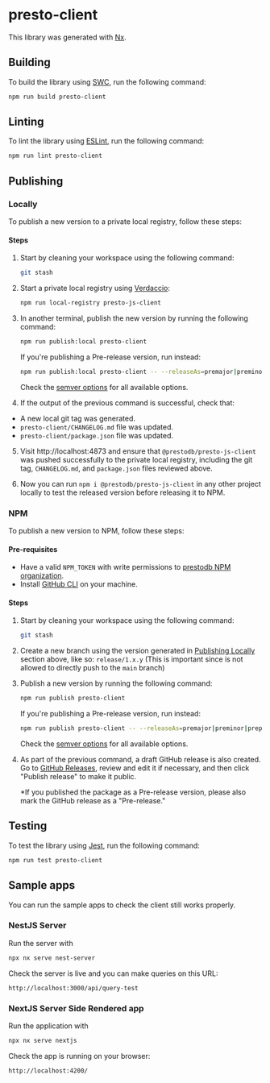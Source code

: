 # presto-client

This library was generated with [Nx](https://nx.dev).

## Building

To build the library using [SWC](https://swc.rs), run the following command:

```bash
npm run build presto-client
```

## Linting

To lint the library using [ESLint](https://eslint.org), run the following command:

```bash
npm run lint presto-client
```

## Publishing

### Locally

To publish a new version to a private local registry, follow these steps:

#### Steps

1. Start by cleaning your workspace using the following command:

   ```bash
   git stash
   ```

2. Start a private local registry using [Verdaccio](https://verdaccio.org):

   ```bash
   npm run local-registry presto-js-client
   ```

3. In another terminal, publish the new version by running the following command:

   ```bash
   npm run publish:local presto-client
   ```

   If you're publishing a Pre-release version, run instead:

   ```bash
   npm run publish:local presto-client -- --releaseAs=premajor|preminor|prepatch --preid=beta
   ```

   Check the [semver options](https://github.com/jscutlery/semver#available-options) for all available options.

4. If the output of the previous command is successful, check that:

- A new local git tag was generated.
- `presto-client/CHANGELOG.md` file was updated.
- `presto-client/package.json` file was updated.

5. Visit http://localhost:4873 and ensure that `@prestodb/presto-js-client` was pushed successfully to the private local registry, including the git tag, `CHANGELOG.md`, and `package.json` files reviewed above.

6. Now you can run `npm i @prestodb/presto-js-client` in any other project locally to test the released version before releasing it to NPM.

### NPM

To publish a new version to NPM, follow these steps:

#### Pre-requisites

- Have a valid `NPM_TOKEN` with write permissions to [prestodb NPM organization](https://www.npmjs.com/settings/prestodb/packages).
- Install [GitHub CLI](https://cli.github.com/) on your machine.

#### Steps

1. Start by cleaning your workspace using the following command:

   ```bash
   git stash
   ```

2. Create a new branch using the version generated in [Publishing Locally](#Locally) section above, like so: `release/1.x.y` (This is important since is not allowed to directly push to the `main` branch)

3. Publish a new version by running the following command:

   ```bash
   npm run publish presto-client
   ```

   If you're publishing a Pre-release version, run instead:

   ```bash
   npm run publish presto-client -- --releaseAs=premajor|preminor|prepatch --preid=beta
   ```

   Check the [semver options](https://github.com/jscutlery/semver#available-options) for all available options.

4. As part of the previous command, a draft GitHub release is also created. Go to [GitHub Releases](https://github.com/prestodb/presto-js-client/releases), review and edit it if necessary, and then click "Publish release" to make it public.

   \*If you published the package as a Pre-release version, please also mark the GitHub release as a "Pre-release."

## Testing

To test the library using [Jest](https://jestjs.io), run the following command:

```bash
npm run test presto-client
```

## Sample apps

You can run the sample apps to check the client still works properly.

### NestJS Server

Run the server with

```sh
npx nx serve nest-server
```

Check the server is live and you can make queries on this URL:

```
http://localhost:3000/api/query-test
```

### NextJS Server Side Rendered app

Run the application with

```sh
npx nx serve nextjs
```

Check the app is running on your browser:

```
http://localhost:4200/
```
